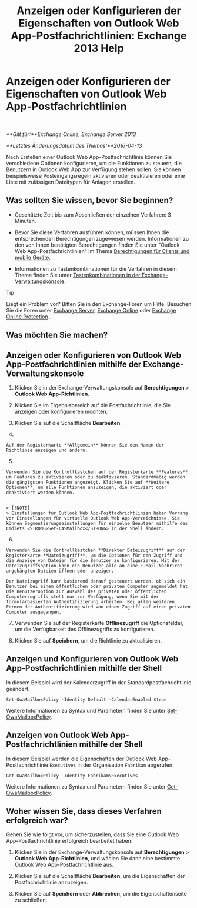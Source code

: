 ﻿---
title: 'Anzeigen oder Konfigurieren der Eigenschaften von Outlook Web App-Postfachrichtlinien: Exchange 2013 Help'
TOCTitle: Anzeigen oder Konfigurieren der Eigenschaften von Outlook Web App-Postfachrichtlinien
ms:assetid: be012ffe-8fdb-4fb7-aebd-78b3a55593fa
ms:mtpsurl: https://technet.microsoft.com/de-de/library/Dd351097(v=EXCHG.150)
ms:contentKeyID: 50476598
ms.date: 04/24/2018
mtps_version: v=EXCHG.150
ms.translationtype: HT
---

# Anzeigen oder Konfigurieren der Eigenschaften von Outlook Web App-Postfachrichtlinien

 

_**Gilt für:**Exchange Online, Exchange Server 2013_

_**Letztes Änderungsdatum des Themas:**2016-04-13_

Nach Erstellen einer Outlook Web App-Postfachrichtlinie können Sie verschiedene Optionen konfigurieren, um die Funktionen zu steuern, die Benutzern in Outlook Web App zur Verfügung stehen sollen. Sie können beispielsweise Posteingangsregeln aktivieren oder deaktivieren oder eine Liste mit zulässigen Dateitypen für Anlagen erstellen.

## Was sollten Sie wissen, bevor Sie beginnen?

  - Geschätzte Zeit bis zum Abschließen der einzelnen Verfahren: 3 Minuten.

  - Bevor Sie diese Verfahren ausführen können, müssen Ihnen die entsprechenden Berechtigungen zugewiesen werden. Informationen zu den von Ihnen benötigten Berechtigungen finden Sie unter "Outlook Web App-Postfachrichtlinien" im Thema [Berechtigungen für Clients und mobile Geräte](clients-and-mobile-devices-permissions-exchange-2013-help.md).

  - Informationen zu Tastenkombinationen für die Verfahren in diesem Thema finden Sie unter [Tastenkombinationen in der Exchange-Verwaltungskonsole](keyboard-shortcuts-in-the-exchange-admin-center-exchange-online-protection-help.md).


> [!TIP]
> Liegt ein Problem vor? Bitten Sie in den Exchange-Foren um Hilfe. Besuchen Sie die Foren unter <A href="https://go.microsoft.com/fwlink/p/?linkid=60612">Exchange Server</A>, <A href="https://go.microsoft.com/fwlink/p/?linkid=267542">Exchange Online</A> oder <A href="https://go.microsoft.com/fwlink/p/?linkid=285351">Exchange Online Protection</A>..



## Was möchten Sie machen?

## Anzeigen oder Konfigurieren von Outlook Web App-Postfachrichtlinien mithilfe der Exchange-Verwaltungskonsole

1.  Klicken Sie in der Exchange-Verwaltungskonsole auf **Berechtigungen** \> **Outlook Web App-Richtlinien**.

2.  Klicken Sie im Ergebnisbereich auf die Postfachrichtlinie, die Sie anzeigen oder konfigurieren möchten.

3.  Klicken Sie auf die Schaltfläche **Bearbeiten**.

4.  
    
    Auf der Registerkarte **Allgemein** können Sie den Namen der Richtlinie anzeigen und ändern.

5.  
    
    Verwenden Sie die Kontrollkästchen auf der Registerkarte **Features**, um Features zu aktivieren oder zu deaktivieren. Standardmäßig werden die gängigsten Funktionen angezeigt. Klicken Sie auf **Weitere Optionen**, um alle Funktionen anzuzeigen, die aktiviert oder deaktiviert werden können.
    

    > [!NOTE]
    > Einstellungen für Outlook Web App-Postfachrichtlinien haben Vorrang vor Einstellungen für virtuelle Outlook Web App-Verzeichnisse. Sie können Segmentierungseinstellungen für einzelne Benutzer mithilfe des Cmdlets <STRONG>Set-CASMailbox</STRONG> in der Shell ändern.



6.  
    
    Verwenden Sie die Kontrollkästchen **Direkter Dateizugriff** auf der Registerkarte **Dateizugriff**, um die Optionen für den Zugriff und die Anzeige von Dateien für die Benutzer zu konfigurieren. Mit der Dateizugriffsoption kann ein Benutzer alle an eine E-Mail-Nachricht angehängten Dateien öffnen oder anzeigen.
    
    Der Dateizugriff kann basierend darauf gesteuert werden, ob sich ein Benutzer bei einem öffentlichen oder privaten Computer angemeldet hat. Die Benutzeroption zur Auswahl des privaten oder öffentlichen Computerzugriffs steht nur zur Verfügung, wenn Sie mit der formularbasierten Authentifizierung arbeiten. Bei allen weiteren Formen der Authentifizierung wird von einem Zugriff auf einen privaten Computer ausgegangen.

7.  Verwenden Sie auf der Registerkarte **Offlinezugriff** die Optionsfelder, um die Verfügbarkeit des Offlinezugriffs zu konfigurieren.

8.  Klicken Sie auf **Speichern**, um die Richtlinie zu aktualisieren.

## Anzeigen und Konfigurieren von Outlook Web App-Postfachrichtlinien mithilfe der Shell

In diesem Beispiel wird der Kalenderzugriff in der Standardpostfachrichtlinie geändert.

    Set-OwaMailboxPolicy -Identity Default -CalendarEnabled $true

Weitere Informationen zu Syntax und Parametern finden Sie unter [Set-OwaMailboxPolicy](https://technet.microsoft.com/de-de/library/dd297989\(v=exchg.150\)).

## Anzeigen von Outlook Web App-Postfachrichtlinien mithilfe der Shell

In diesem Beispiel werden die Eigenschaften der Outlook Web App-Postfachrichtlinie `Executives` in der Organisation `Fabrikam` abgerufen.

    Get-OwaMailboxPolicy -Identity Fabrikam\Executives

Weitere Informationen zu Syntax und Parametern finden Sie unter [Get-OwaMailboxPolicy](https://technet.microsoft.com/de-de/library/dd351095\(v=exchg.150\)).

## Woher wissen Sie, dass dieses Verfahren erfolgreich war?

Gehen Sie wie folgt vor, um sicherzustellen, dass Sie eine Outlook Web App-Postfachrichtlinie erfolgreich bearbeitet haben:

1.  Klicken Sie in der Exchange-Verwaltungskonsole auf **Berechtigungen** \> **Outlook Web App-Richtlinien**, und wählen Sie dann eine bestimmte Outlook Web App-Postfachrichtlinie aus.

2.  Klicken Sie auf die Schaltfläche **Bearbeiten**, um die Eigenschaften der Postfachrichtlinie anzuzeigen.

3.  Klicken Sie auf **Speichern** oder **Abbrechen**, um die Eigenschaftenseite zu schließen.

